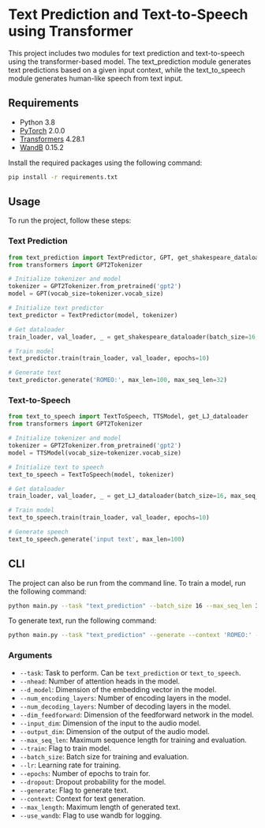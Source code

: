 # Text Prediction and Text-to-Speech using Transformer

This project includes two modules for text prediction and text-to-speech using the transformer-based model. The text_prediction module generates text predictions based on a given input context, while the text_to_speech module generates human-like speech from text input.
## Requirements
- Python 3.8
- [PyTorch](https://pytorch.org/) 2.0.0
- [Transformers](https://huggingface.co/transformers/) 4.28.1 
- [WandB](https://wandb.ai/) 0.15.2

Install the required packages using the following command:
```bash
pip install -r requirements.txt
```


## Usage

To run the project, follow these steps:
### Text Prediction
```python
from text_prediction import TextPredictor, GPT, get_shakespeare_dataloader
from transformers import GPT2Tokenizer

# Initialize tokenizer and model
tokenizer = GPT2Tokenizer.from_pretrained('gpt2')
model = GPT(vocab_size=tokenizer.vocab_size)

# Initialize text predictor
text_predictor = TextPredictor(model, tokenizer)

# Get dataloader
train_loader, val_loader, _ = get_shakespeare_dataloader(batch_size=16, max_seq_len=32, tokenizer=tokenizer)

# Train model
text_predictor.train(train_loader, val_loader, epochs=10)

# Generate text
text_predictor.generate('ROMEO:', max_len=100, max_seq_len=32)
```

### Text-to-Speech
```python
from text_to_speech import TextToSpeech, TTSModel, get_LJ_dataloader
from transformers import GPT2Tokenizer

# Initialize tokenizer and model
tokenizer = GPT2Tokenizer.from_pretrained('gpt2')
model = TTSModel(vocab_size=tokenizer.vocab_size)

# Initialize text to speech
text_to_speech = TextToSpeech(model, tokenizer)

# Get dataloader
train_loader, val_loader, _ = get_LJ_dataloader(batch_size=16, max_seq_len=32, tokenizer=tokenizer)

# Train model
text_to_speech.train(train_loader, val_loader, epochs=10)

# Generate speech
text_to_speech.generate('input text', max_len=100)

```

## CLI

The project can also be run from the command line. To train a model, run the following command:
```bash
python main.py --task "text_prediction" --batch_size 16 --max_seq_len 32 --epochs 10 --lr 0.0001 --num_encoding_layers 0 --num_decoding_layers 6 --dim_feedforward 2048 --dropout 0.1
```

To generate text, run the following command:
```bash
python main.py --task "text_prediction" --generate --context 'ROMEO:' --max_length 100
```

### Arguments
- `--task`: Task to perform. Can be `text_prediction` or `text_to_speech`.
- `--nhead`: Number of attention heads in the model.
- `--d_model`: Dimension of the embedding vector in the model.
- `--num_encoding_layers`: Number of encoding layers in the model.
- `--num_decoding_layers`: Number of decoding layers in the model.
- `--dim_feedforward`: Dimension of the feedforward network in the model.
- `--input_dim`: Dimension of the input to the audio model.
- `--output_dim`: Dimension of the output of the audio model.
- `--max_seq_len`: Maximum sequence length for training and evaluation.
- `--train`: Flag to train model.
- `--batch_size`: Batch size for training and evaluation.
- `--lr`: Learning rate for training.
- `--epochs`: Number of epochs to train for.
- `--dropout`: Dropout probability for the model.
- `--generate`: Flag to generate text.
- `--context`: Context for text generation.
- `--max_length`: Maximum length of generated text.
- `--use_wandb`: Flag to use wandb for logging.
